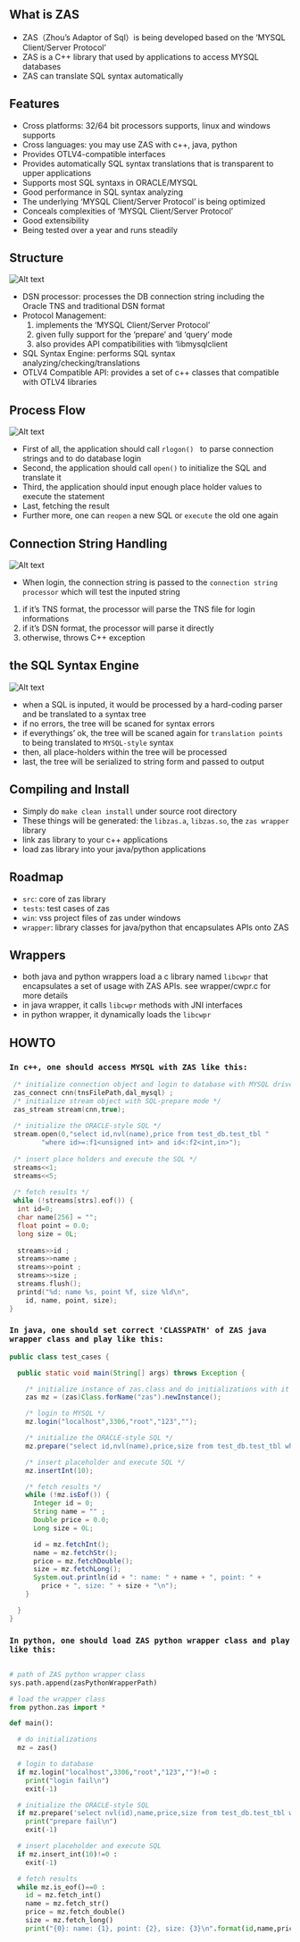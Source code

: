 ## What is ZAS
 - ZAS（Zhou’s Adaptor of Sql）is being developed based on the ‘MYSQL Client/Server Protocol’
 - ZAS is a C++ library that used by applications to access MYSQL databases
 - ZAS can translate SQL syntax automatically 

## Features
 - Cross platforms: 32/64 bit processors supports, linux and windows supports
 - Cross languages: you may use ZAS with c++, java, python
 - Provides OTLV4-compatible interfaces
 - Provides automatically SQL syntax translations that is transparent to upper applications
 - Supports most SQL syntaxs in ORACLE/MYSQL 
 - Good performance in SQL syntax analyzing
 - The underlying ‘MYSQL Client/Server Protocol’ is being optimized
 - Conceals complexities of ‘MYSQL Client/Server Protocol’
 - Good extensibility
 - Being tested over a year and runs steadily

## Structure

 ![Alt text](https://github.com/oun111/images/blob/master/zas_structure.png)

 - DSN processor: processes the DB connection string including the Oracle TNS and traditional DSN format
 - Protocol Management: 
   1. implements the ‘MYSQL Client/Server Protocol’
   2. given fully support for the ‘prepare’ and ‘query’ mode
   3. also provides API compatibilities with ‘libmysqlclient
 - SQL Syntax Engine: performs SQL syntax analyzing/checking/translations
 - OTLV4 Compatible API: provides a set of c++ classes that compatible with OTLV4 libraries

## Process Flow

 ![Alt text](https://github.com/oun111/images/blob/master/zas_process_flow.png)

 - First of all, the application should call `rlogon() ` to parse connection strings and to do database login 
 - Second, the application should call `open()` to initialize the SQL and translate it
 - Third, the application should input enough place holder values to execute the statement
 - Last, fetching the result
 - Further more, one can `reopen` a new SQL or `execute` the old one again
 
## Connection String Handling

 ![Alt text](https://github.com/oun111/images/blob/master/zas_conn_str.png)

 - When login, the connection string is passed to the `connection string processor` which will test  the inputed string
  1. if it’s TNS format, the processor will parse the TNS file for login informations
  2. if it’s DSN format, the processor will parse it directly
  3. otherwise, throws C++ exception 

## the SQL Syntax Engine

 ![Alt text](https://github.com/oun111/images/blob/master/zas_syntax_engine.png)

 - when a SQL is inputed, it would be processed by a hard-coding  parser and be translated to a syntax tree
 - if no errors, the tree will be scaned for syntax errors
 - if everythings’ ok, the tree will be scaned again for `translation points` to being translated to `MYSQL-style` syntax
 - then, all place-holders within the tree will be processed
 - last, the tree will be serialized to string form and passed to output

## Compiling and Install

 - Simply do `make clean install` under source root directory
 - These things will be generated: the `libzas.a`, `libzas.so`, the `zas wrapper` library
 - link zas library to your c++ applications
 - load zas library into your java/python applications
 
## Roadmap
 * `src`: core of zas library
 * `tests`: test cases of zas
 * `win`: vss project files of zas under windows
 * `wrapper`: library classes for java/python that encapsulates APIs onto ZAS 
 
## Wrappers
 * both java and python wrappers load a c library named `libcwpr` that encapsulates a set of usage with ZAS APIs. see wrapper/cwpr.c for more details
 * in java wrapper, it calls `libcwpr` methods with JNI interfaces
 * in python wrapper, it dynamically loads the `libcwpr`
 
## HOWTO

 ### `In c++, one should access MYSQL with ZAS like this:`
 
```c++
 /* initialize connection object and login to database with MYSQL driver */
 zas_connect cnn(tnsFilePath,dal_mysql) ;
 /* initialize stream object with SQL-prepare mode */
 zas_stream stream(cnn,true);
 
 /* initialize the ORACLE-style SQL */
 stream.open(0,"select id,nvl(name),price from test_db.test_tbl "
        "where id>=:f1<unsigned int> and id<:f2<int,in>");
 
 /* insert place holders and execute the SQL */
 streams<<1;
 streams<<5;
 
 /* fetch results */
 while (!streams[strs].eof()) {
  int id=0;
  char name[256] = "";
  float point = 0.0;
  long size = 0L;
  
  streams>>id ;
  streams>>name ;
  streams>>point ;
  streams>>size ;
  streams.flush();
  printd("%d: name %s, point %f, size %ld\n",
    id, name, point, size);
}
```

### `In java, one should set correct 'CLASSPATH' of ZAS java wrapper class and play like this:`

```java
public class test_cases {

  public static void main(String[] args) throws Exception {

    /* initialize instance of zas.class and do initializations with it */
    zas mz = (zas)Class.forName("zas").newInstance();

    /* login to MYSQL */
    mz.login("localhost",3306,"root","123","");

    /* initialize the ORACLE-style SQL */
    mz.prepare("select id,nvl(name),price,size from test_db.test_tbl where id<:f1<int>");

    /* insert placeholder and execute SQL */
    mz.insertInt(10);

    /* fetch results */
    while (!mz.isEof()) {
      Integer id = 0;
      String name = "" ;
      Double price = 0.0;
      Long size = 0L; 

      id = mz.fetchInt();
      name = mz.fetchStr();
      price = mz.fetchDouble();
      size = mz.fetchLong();
      System.out.println(id + ": name: " + name + ", point: " + 
        price + ", size: " + size + "\n");
    }   

  }
}

```

### `In python, one should load ZAS python wrapper class and play like this:`

```python

# path of ZAS python wrapper class
sys.path.append(zasPythonWrapperPath)

# load the wrapper class
from python.zas import *

def main():

  # do initializations
  mz = zas()

  # login to database
  if mz.login("localhost",3306,"root","123","")!=0 :
    print("login fail\n")
    exit(-1)

  # initialize the ORACLE-style SQL
  if mz.prepare('select nvl(id),name,price,size from test_db.test_tbl where id <:f1<int>')!=0 :
    print("prepare fail\n")
    exit(-1)

  # insert placeholder and execute SQL
  if mz.insert_int(10)!=0 :
    exit(-1)

  # fetch results
  while mz.is_eof()==0 :
    id = mz.fetch_int()
    name = mz.fetch_str()
    price = mz.fetch_double()
    size = mz.fetch_long()
    print("{0}: name: {1}, point: {2}, size: {3}\n".format(id,name,price,size))

```

